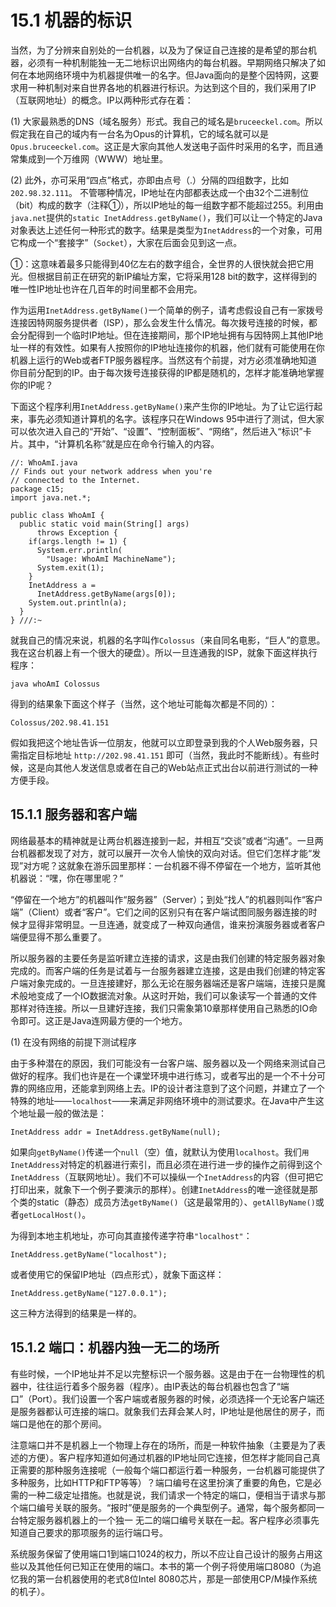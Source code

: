# 15.1 机器的标识

当然，为了分辨来自别处的一台机器，以及为了保证自己连接的是希望的那台机器，必须有一种机制能独一无二地标识出网络内的每台机器。早期网络只解决了如何在本地网络环境中为机器提供唯一的名字。但Java面向的是整个因特网，这要求用一种机制对来自世界各地的机器进行标识。为达到这个目的，我们采用了IP（互联网地址）的概念。IP以两种形式存在着：

\(1\) 大家最熟悉的DNS（域名服务）形式。我自己的域名是`bruceeckel.com`。所以假定我在自己的域内有一台名为Opus的计算机，它的域名就可以是`Opus.bruceeckel.com`。这正是大家向其他人发送电子函件时采用的名字，而且通常集成到一个万维网（WWW）地址里。

\(2\) 此外，亦可采用“四点”格式，亦即由点号（.）分隔的四组数字，比如`202.98.32.111`。 不管哪种情况，IP地址在内部都表达成一个由32个二进制位（bit）构成的数字（注释①），所以IP地址的每一组数字都不能超过255。利用由`java.net`提供的`static InetAddress.getByName()`，我们可以让一个特定的Java对象表达上述任何一种形式的数字。结果是类型为`InetAddress`的一个对象，可用它构成一个“套接字”（`Socket`），大家在后面会见到这一点。

①：这意味着最多只能得到40亿左右的数字组合，全世界的人很快就会把它用光。但根据目前正在研究的新IP编址方案，它将采用128 bit的数字，这样得到的唯一性IP地址也许在几百年的时间里都不会用完。

作为运用`InetAddress.getByName()`一个简单的例子，请考虑假设自己有一家拨号连接因特网服务提供者（ISP），那么会发生什么情况。每次拨号连接的时候，都会分配得到一个临时IP地址。但在连接期间，那个IP地址拥有与因特网上其他IP地址一样的有效性。如果有人按照你的IP地址连接你的机器，他们就有可能使用在你机器上运行的Web或者FTP服务器程序。当然这有个前提，对方必须准确地知道你目前分配到的IP。由于每次拨号连接获得的IP都是随机的，怎样才能准确地掌握你的IP呢？

下面这个程序利用`InetAddress.getByName()`来产生你的IP地址。为了让它运行起来，事先必须知道计算机的名字。该程序只在Windows 95中进行了测试，但大家可以依次进入自己的“开始”、“设置”、“控制面板”、“网络”，然后进入“标识”卡片。其中，“计算机名称”就是应在命令行输入的内容。

```text
//: WhoAmI.java
// Finds out your network address when you're
// connected to the Internet.
package c15;
import java.net.*;

public class WhoAmI {
  public static void main(String[] args)
      throws Exception {
    if(args.length != 1) {
      System.err.println(
        "Usage: WhoAmI MachineName");
      System.exit(1);
    }
    InetAddress a =
      InetAddress.getByName(args[0]);
    System.out.println(a);
  }
} ///:~
```

就我自己的情况来说，机器的名字叫作`Colossus`（来自同名电影，“巨人”的意思。我在这台机器上有一个很大的硬盘）。所以一旦连通我的ISP，就象下面这样执行程序：

```text
java whoAmI Colossus
```

得到的结果象下面这个样子（当然，这个地址可能每次都是不同的）：

```text
Colossus/202.98.41.151
```

假如我把这个地址告诉一位朋友，他就可以立即登录到我的个人Web服务器，只需指定目标地址 `http://202.98.41.151` 即可（当然，我此时不能断线）。有些时候，这是向其他人发送信息或者在自己的Web站点正式出台以前进行测试的一种方便手段。

## 15.1.1 服务器和客户端

网络最基本的精神就是让两台机器连接到一起，并相互“交谈”或者“沟通”。一旦两台机器都发现了对方，就可以展开一次令人愉快的双向对话。但它们怎样才能“发现”对方呢？这就象在游乐园里那样：一台机器不得不停留在一个地方，监听其他机器说：“嘿，你在哪里呢？”

“停留在一个地方”的机器叫作“服务器”（Server）；到处“找人”的机器则叫作“客户端”（Client）或者“客户”。它们之间的区别只有在客户端试图同服务器连接的时候才显得非常明显。一旦连通，就变成了一种双向通信，谁来扮演服务器或者客户端便显得不那么重要了。

所以服务器的主要任务是监听建立连接的请求，这是由我们创建的特定服务器对象完成的。而客户端的任务是试着与一台服务器建立连接，这是由我们创建的特定客户端对象完成的。一旦连接建好，那么无论在服务器端还是客户端端，连接只是魔术般地变成了一个IO数据流对象。从这时开始，我们可以象读写一个普通的文件那样对待连接。所以一旦建好连接，我们只需象第10章那样使用自己熟悉的IO命令即可。这正是Java连网最方便的一个地方。

\(1\) 在没有网络的前提下测试程序

由于多种潜在的原因，我们可能没有一台客户端、服务器以及一个网络来测试自己做好的程序。我们也许是在一个课堂环境中进行练习，或者写出的是一个不十分可靠的网络应用，还能拿到网络上去。IP的设计者注意到了这个问题，并建立了一个特殊的地址——`localhost`——来满足非网络环境中的测试要求。在Java中产生这个地址最一般的做法是：

```text
InetAddress addr = InetAddress.getByName(null);
```

如果向`getByName()`传递一个`null`（空）值，就默认为使用`localhost`。我们`用InetAddress`对特定的机器进行索引，而且必须在进行进一步的操作之前得到这个`InetAddress`（互联网地址）。我们不可以操纵一个`InetAddress`的内容（但可把它打印出来，就象下一个例子要演示的那样）。创建`InetAddress`的唯一途径就是那个类的static（静态）成员方法`getByName()`（这是最常用的）、`getAllByName()`或者`getLocalHost()`。

为得到本地主机地址，亦可向其直接传递字符串`"localhost"`：

```text
InetAddress.getByName("localhost");
```

或者使用它的保留IP地址（四点形式），就象下面这样：

```text
InetAddress.getByName("127.0.0.1");
```

这三种方法得到的结果是一样的。

## 15.1.2 端口：机器内独一无二的场所

有些时候，一个IP地址并不足以完整标识一个服务器。这是由于在一台物理性的机器中，往往运行着多个服务器（程序）。由IP表达的每台机器也包含了“端口”（Port）。我们设置一个客户端或者服务器的时候，必须选择一个无论客户端还是服务器都认可连接的端口。就象我们去拜会某人时，IP地址是他居住的房子，而端口是他在的那个房间。

注意端口并不是机器上一个物理上存在的场所，而是一种软件抽象（主要是为了表述的方便）。客户程序知道如何通过机器的IP地址同它连接，但怎样才能同自己真正需要的那种服务连接呢（一般每个端口都运行着一种服务，一台机器可能提供了多种服务，比如HTTP和FTP等等）？端口编号在这里扮演了重要的角色，它是必需的一种二级定址措施。也就是说，我们请求一个特定的端口，便相当于请求与那个端口编号关联的服务。“报时”便是服务的一个典型例子。通常，每个服务都同一台特定服务器机器上的一个独一 无二的端口编号关联在一起。客户程序必须事先知道自己要求的那项服务的运行端口号。

系统服务保留了使用端口1到端口1024的权力，所以不应让自己设计的服务占用这些以及其他任何已知正在使用的端口。本书的第一个例子将使用端口8080（为追忆我的第一台机器使用的老式8位Intel 8080芯片，那是一部使用CP/M操作系统的机子）。

